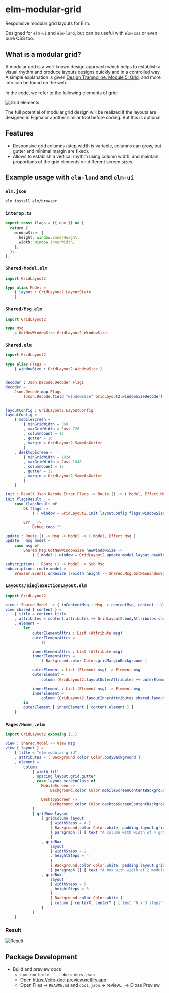 # elm-modular-grid

Responsive modular grid layouts for Elm.

Designed for `elm-ui` and `elm-land`, but can be useful with `elm-css` or even pure CSS too.

## What is a modular grid?

A modular grid is a well-known design approach which helps to establish a visual rhythm and produce layouts designs quickly and in a controlled way. A simple explanation is given [Design Trampoline. Module 5: Grid](https://designtrampoline.org/module/grid/grid/), and more info can be found on the web.

In the code, we refer to the following elements of grid:

![Grid elements](https://github.com/vladimirlogachev/elm-modular-grid/blob/main/docs/grid-elements.svg?raw=true)

The full potential of modular grid design will be realized if the layouts are designed in Figma or another similar tool before coding. But this is optional.

## Features

- Responsive grid columns (step width is variable, columns can grow, but gutter and minimal margin are fixed).
- Allows to establish a vertical rhythm using column width, and maintain proportions of the grid elements on different screen sizes.

## Example usage with `elm-land` and `elm-ui`

### `elm.json`

```sh
elm install elm/browser
```

### `interop.ts`

```ts
export const flags = ({ env }) => {
  return {
    windowSize: {
      height: window.innerHeight,
      width: window.innerWidth,
    },
  };
};
```

### `Shared/Model.elm`

```elm
import GridLayout2

type alias Model =
    { layout : GridLayout2.LayoutState
    }

```

### `Shared/Msg.elm`

```elm
import GridLayout2

type Msg
    = GotNewWindowSize GridLayout2.WindowSize
```

### `Shared.elm`

```elm
import GridLayout2

type alias Flags =
    { windowSize : GridLayout2.WindowSize }


decoder : Json.Decode.Decoder Flags
decoder =
    Json.Decode.map Flags
        (Json.Decode.field "windowSize" GridLayout2.windowSizeDecoder)


layoutConfig : GridLayout2.LayoutConfig
layoutConfig =
    { mobileScreen =
        { minGridWidth = 360
        , maxGridWidth = Just 720
        , columnCount = 12
        , gutter = 16
        , margin = GridLayout2.SameAsGutter
        }
    , desktopScreen =
        { minGridWidth = 1024
        , maxGridWidth = Just 1440
        , columnCount = 12
        , gutter = 32
        , margin = GridLayout2.SameAsGutter
        }
    }

init : Result Json.Decode.Error Flags -> Route () -> ( Model, Effect Msg )
init flagsResult _ =
    case flagsResult of
        Ok flags ->
            ( { window = GridLayout2.init layoutConfig flags.windowSize } , Effect.none )

        Err _ ->
            Debug.todo ""

update : Route () -> Msg -> Model -> ( Model, Effect Msg )
update _ msg model =
    case msg of
        Shared.Msg.GotNewWindowSize newWindowSize ->
            ( { model | window = GridLayout2.update model.layout newWindowSize }, Effect.none )

subscriptions : Route () -> Model -> Sub Msg
subscriptions route model =
    Browser.Events.onResize (\width height -> Shared.Msg.GotNewWindowSize { width = width, height = height })
```

### `Layouts/SingleSectionLayout.elm`

```elm
import GridLayout2

view : Shared.Model -> { toContentMsg : Msg -> contentMsg, content : View contentMsg, model : Model } -> View contentMsg
view shared { content } =
    { title = content.title
    , attributes = content.attributes ++ GridLayout2.bodyAttributes shared.layout
    , element =
        let
            outerElementAttrs : List (Attribute msg)
            outerElementAttrs =
                []

            innerElementAttrs : List (Attribute msg)
            innerElementAttrs =
                [ Background.color Color.gridMarginBackground ]

            outerElement : List (Element msg) -> Element msg
            outerElement =
                column (GridLayout2.layoutOuterAttributes ++ outerElementAttrs)

            innerElement : List (Element msg) -> Element msg
            innerElement =
                column (GridLayout2.layoutInnerAttributes shared.layout ++ innerElementAttrs)
        in
        outerElement [ innerElement [ content.element ] ]
    }
```

### `Pages/Home_.elm`

```elm
import GridLayout2 exposing (..)

view : Shared.Model -> View msg
view { layout } =
    { title = "elm-modular-grid"
    , attributes = [ Background.color Color.bodyBackground ]
    , element =
        column
            [ width fill
            , spacing layout.grid.gutter
            , case layout.screenClass of
                MobileScreen ->
                    Background.color Color.mobileScreenContentBackground

                DesktopScreen ->
                    Background.color Color.desktopScreenContentBackground
            ]
            [ gridRow layout
                [ gridColumn layout
                    { widthSteps = 4 }
                    [ Background.color Color.white, padding layout.grid.gutter, alignTop ]
                    [ paragraph [] [ text "A column with width of 4 grid steps and an arbitrary height. " ]
                    ]
                , gridBox
                    layout
                    { widthSteps = 2
                    , heightSteps = 4
                    }
                    [ Background.color Color.white, padding layout.grid.gutter ]
                    [ paragraph [] [ text "A box with width of 2 modular grid steps and height of 4 steps, including gutters" ] ]
                , gridBox
                    layout
                    { widthSteps = 6
                    , heightSteps = 3
                    }
                    [ Background.color Color.white ]
                    [ column [ centerX, centerY ] [ text "6 x 3 steps" ] ]
                ]
            ]
    }
```

### Result

![Result](https://github.com/vladimirlogachev/elm-modular-grid/blob/main/docs/example-usage-result.jpg?raw=true)

## Package Development

- Build and preview docs
  - `npm run build -- --docs docs.json`
  - Open https://elm-doc-preview.netlify.app
  - Open Files -> `README.md` and `docs.json` -> review... -> Close Preview
